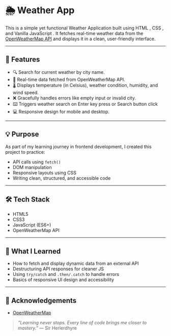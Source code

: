
# 🌦️ Weather App

This is a simple yet functional Weather Application built using   HTML  ,   CSS  , and   Vanilla JavaScript  . It fetches real-time weather data from the [OpenWeatherMap API](https://openweathermap.org/api) and displays it in a clean, user-friendly interface.

---

## 📌 Features

- 🔍 Search for current weather by city name.
- 📡 Real-time data fetched from OpenWeatherMap API.
- 🌡️ Displays temperature (in Celsius), weather condition, humidity, and wind speed.
- ❌ Gracefully handles errors like empty input or invalid city.
- ⌨️ Triggers weather search on Enter key press or Search button click
- 💻 Responsive design for mobile and desktop.

---

## 💡 Purpose

As part of my learning journey in frontend development, I created this project to practice:

- API calls using `fetch()`
- DOM manipulation
- Responsive layouts using CSS
- Writing clean, structured, and accessible code
---

## 🛠️ Tech Stack

- HTML5
- CSS3
- JavaScript (ES6+)
- OpenWeatherMap API

---

## 🧠 What I Learned

- How to fetch and display dynamic data from an external API
- Destructuring API responses for cleaner JS
- Using `try/catch` and `.then/.catch` to handle errors
- Basics of responsive UI design and accessibility

---

## 🤝 Acknowledgements

- [OpenWeatherMap](https://openweathermap.org/)
> _"Learning never stops. Every line of code brings me closer to mastery."_ — Sir Herlerdhyre
